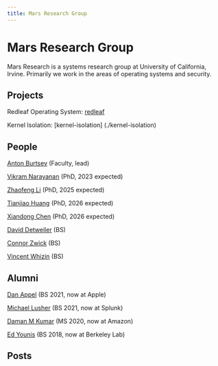 ```yaml
---
title: Mars Research Group
---
```


# Mars Research Group

Mars Research is a systems research group at University of California, Irvine. Primarily we work in the areas of operating systems and security. 

## Projects

Redleaf Operating System: [redleaf](./redleaf)

Kernel Isolation: [kernel-isolation] (./kernel-isolation)

## People

[Anton Burtsev](https://www.ics.uci.edu/~aburtsev) (Faculty, lead)

[Vikram Narayanan](https://arkivm.github.io) (PhD, 2023 expected)

[Zhaofeng Li](https://zhaofeng.li) (PhD, 2025 expected)

[Tianjiao Huang](https://github.com/tjhu) (PhD, 2026 expected)

[Xiandong Chen](https://github.com/FeizaiYiHao) (PhD, 2026 expected)

[David Detweiler](https://github.com/daviddetweiler) (BS)

[Connor Zwick](https://github.com/czoop) (BS)

[Vincent Whizin](https://github.com/vwheezy22) (BS)


## Alumni

[Dan Appel](https://github.com/Danappelxx) (BS 2021, now at Apple)

[Michael Lusher](https://github.com/1aguna) (BS 2021, now at Splunk)

[Daman M Kumar](https://github.com/damanmkumar) (MS 2020, now at Amazon)

[Ed Younis](https://github.com/edyounis) (BS 2018, now at Berkeley Lab)

## Posts
